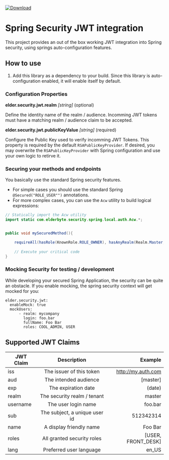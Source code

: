 
[ ![Download](https://api.bintray.com/packages/elderbyte/maven/spring-security-jwt/images/download.svg) ](https://bintray.com/elderbyte/maven/spring-security-jwt/_latestVersion) 


# Spring Security JWT integration

This project provides an out of the box working JWT integration into Spring security, using springs auto-configuration features.

## How to use

1. Add this library as a dependency to your build. Since this library is auto-configuration enabled, it will enable itself by default.


### Configuration Properties

**elder.security.jwt.realm** *[string]* (optional)

Define the identity name of the realm / audience. Incomming JWT tokens must have a matching realm / audience claim to be accepted. 


**elder.security.jwt.publicKeyValue** *[string]* (required)

Configure the Public Key used to verify incomming JWT Tokens. This property is required by the default `RSAPublicKeyProvider`.
If desired, you may overwrite the `RSAPublicKeyProvider` with Spring configuration and use your own logic to retirve it.


### Securing your methods and endpoints

You basically use the standard Spring security features.
* For simple cases you should use the standard Spring `@Secured("ROLE_USER"")` annotations.
* For more complex cases, you can use the `Acw` utility to build logical expressions:

```java
// Statically import the Acw utility
import static com.elderbyte.security.spring.local.auth.Acw.*;


public void mySecuredMethod(){

    requireAll(hasRole(KnownRole.ROLE_OWNER), hasAnyRealm(Realm.Master, realmId)).enforce();
    
    // Execute your critical code
}
```


### Mocking Security for testing / development

While developing your secured Spring Application, the security can be quite an obstacle. 
If you enable mocking, the spring security context will get mocked for you:

```
elder.security.jwt:
  enableMock: true
  mockUsers:
      - realm: mycompany
        login: foo.bar
        fullName: Foo Bar
        roles: COOL_ADMIN, USER
```


## Supported JWT Claims


| JWT Claim             |      Description                          |  Example           |
|-----------------------|:-----------------------------------------:|-------------------:|
| iss                   |  The issuer of this token                 | http://my.auth.com |
| aud                   |  The intended audience                    | [master]           |
| exp                   |  The expiration date                      | (date)             |
| realm                 |  The security realm / tenant              | master             |
| username              |  The user login name                      | foo.bar            |
| sub                   |  The subject, a unique user id            | 512342314          |
| name                  |  A display friendly name                  | Foo Bar            |
| roles                 |  All granted security roles               | [USER, FRONT_DESK] |
| lang                  |  Preferred user language                  | en_US              |

